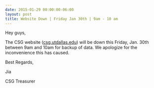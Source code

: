 ```yaml
---
date: 2015-01-29 00:00:00-06:00
layout: post
title: Website Down | Friday Jan 30th | 9am - 10 am
---
```


Hey guys,

The CSG website ([csg.utdallas.edu](http://csg.utdallas.edu/)) will be down this Friday, Jan. 30th between 9am and 10am for backup of data. We apologize for the inconvenience this has caused.

Best Regards,

Jia

CSG Treasurer
